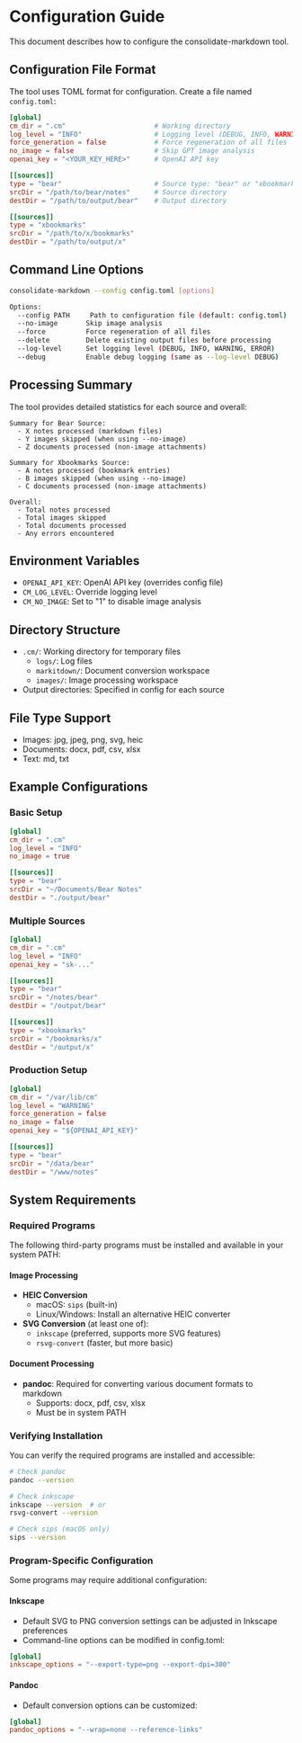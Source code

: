 # Configuration Guide

This document describes how to configure the consolidate-markdown tool.

## Configuration File Format
The tool uses TOML format for configuration. Create a file named `config.toml`:

```toml
[global]
cm_dir = ".cm"                      # Working directory
log_level = "INFO"                  # Logging level (DEBUG, INFO, WARNING, ERROR)
force_generation = false            # Force regeneration of all files
no_image = false                    # Skip GPT image analysis
openai_key = "<YOUR_KEY_HERE>"      # OpenAI API key

[[sources]]
type = "bear"                       # Source type: "bear" or "xbookmarks"
srcDir = "/path/to/bear/notes"      # Source directory
destDir = "/path/to/output/bear"    # Output directory

[[sources]]
type = "xbookmarks"
srcDir = "/path/to/x/bookmarks"
destDir = "/path/to/output/x"
```

## Command Line Options

```bash
consolidate-markdown --config config.toml [options]

Options:
  --config PATH     Path to configuration file (default: config.toml)
  --no-image       Skip image analysis
  --force          Force regeneration of all files
  --delete         Delete existing output files before processing
  --log-level      Set logging level (DEBUG, INFO, WARNING, ERROR)
  --debug          Enable debug logging (same as --log-level DEBUG)
```

## Processing Summary
The tool provides detailed statistics for each source and overall:
```
Summary for Bear Source:
  - X notes processed (markdown files)
  - Y images skipped (when using --no-image)
  - Z documents processed (non-image attachments)

Summary for Xbookmarks Source:
  - A notes processed (bookmark entries)
  - B images skipped (when using --no-image)
  - C documents processed (non-image attachments)

Overall:
  - Total notes processed
  - Total images skipped
  - Total documents processed
  - Any errors encountered
```

## Environment Variables
- `OPENAI_API_KEY`: OpenAI API key (overrides config file)
- `CM_LOG_LEVEL`: Override logging level
- `CM_NO_IMAGE`: Set to "1" to disable image analysis

## Directory Structure
- `.cm/`: Working directory for temporary files
  - `logs/`: Log files
  - `markitdown/`: Document conversion workspace
  - `images/`: Image processing workspace
- Output directories: Specified in config for each source

## File Type Support
- Images: jpg, jpeg, png, svg, heic
- Documents: docx, pdf, csv, xlsx
- Text: md, txt

## Example Configurations

### Basic Setup
```toml
[global]
cm_dir = ".cm"
log_level = "INFO"
no_image = true

[[sources]]
type = "bear"
srcDir = "~/Documents/Bear Notes"
destDir = "./output/bear"
```

### Multiple Sources
```toml
[global]
cm_dir = ".cm"
log_level = "INFO"
openai_key = "sk-..."

[[sources]]
type = "bear"
srcDir = "/notes/bear"
destDir = "/output/bear"

[[sources]]
type = "xbookmarks"
srcDir = "/bookmarks/x"
destDir = "/output/x"
```

### Production Setup
```toml
[global]
cm_dir = "/var/lib/cm"
log_level = "WARNING"
force_generation = false
no_image = false
openai_key = "${OPENAI_API_KEY}"

[[sources]]
type = "bear"
srcDir = "/data/bear"
destDir = "/www/notes"
```

## System Requirements

### Required Programs
The following third-party programs must be installed and available in your system PATH:

#### Image Processing
- **HEIC Conversion**
  - macOS: `sips` (built-in)
  - Linux/Windows: Install an alternative HEIC converter
- **SVG Conversion** (at least one of):
  - `inkscape` (preferred, supports more SVG features)
  - `rsvg-convert` (faster, but more basic)

#### Document Processing
- **pandoc**: Required for converting various document formats to markdown
  - Supports: docx, pdf, csv, xlsx
  - Must be in system PATH

### Verifying Installation
You can verify the required programs are installed and accessible:

```bash
# Check pandoc
pandoc --version

# Check inkscape
inkscape --version  # or
rsvg-convert --version

# Check sips (macOS only)
sips --version
```

### Program-Specific Configuration
Some programs may require additional configuration:

#### Inkscape
- Default SVG to PNG conversion settings can be adjusted in Inkscape preferences
- Command-line options can be modified in config.toml:
```toml
[global]
inkscape_options = "--export-type=png --export-dpi=300"
```

#### Pandoc
- Default conversion options can be customized:
```toml
[global]
pandoc_options = "--wrap=none --reference-links"
```
